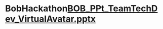 # BobHackathon[BOB_PPt_TeamTechDev_VirtualAvatar.pptx](https://github.com/AnktDev/BobHackathon/files/9540046/BOB_PPt_TeamTechDev_VirtualAvatar.pptx)
